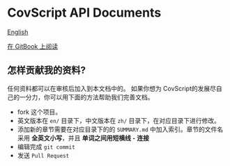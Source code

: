 # CovScript API Documents

[English](https://github.com/covscript/api/blob/master/README-en.md)

[在 GitBook 上阅读](https://covscript.gitbooks.io/api/content/)

## 怎样贡献我的资料?
任何资料都可以在审核后加入到本文档中的。
如果你想为 CovScript的发展尽自己的一分力，你可以用下面的方法帮助我们完善文档。
- fork 这个项目。
- 英文版本在 `en/` 目录下，中文版本在 `zh/` 目录下，在对应目录下进行修改。
- 添加新的章节需要在对应目录下的的 `SUMMARY.md` 中加入索引。章节的文件名采用 **全英文小写**，并且 **单词之间用短横线 `-` 连接**
- 编辑完成 `git commit`
- 发送 `Pull Request`

